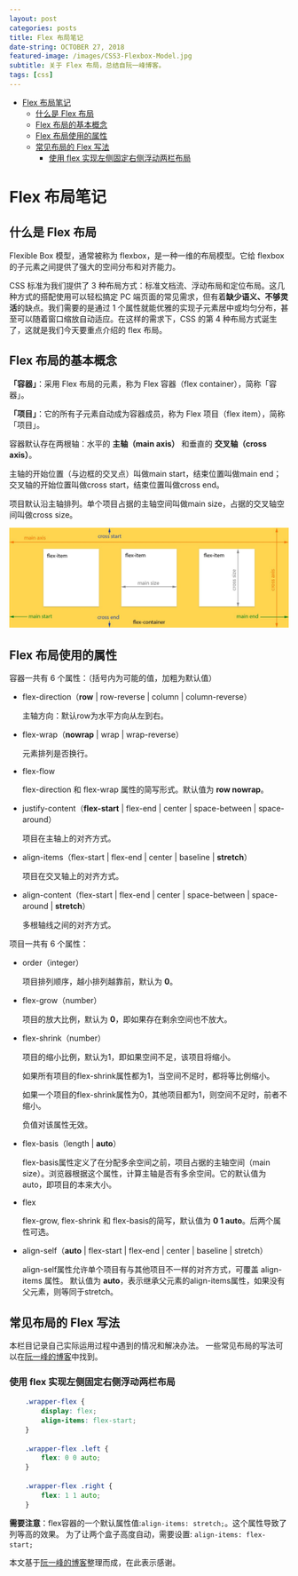 ```yaml
---
layout: post
categories: posts
title: Flex 布局笔记
date-string: OCTOBER 27, 2018
featured-image: /images/CSS3-Flexbox-Model.jpg
subtitle: 关于 Flex 布局，总结自阮一峰博客。
tags: [css]
---
```



- [Flex 布局笔记](#flex-%E5%B8%83%E5%B1%80%E7%AC%94%E8%AE%B0)
  - [什么是 Flex 布局](#%E4%BB%80%E4%B9%88%E6%98%AF-flex-%E5%B8%83%E5%B1%80)
  - [Flex 布局的基本概念](#flex-%E5%B8%83%E5%B1%80%E7%9A%84%E5%9F%BA%E6%9C%AC%E6%A6%82%E5%BF%B5)
  - [Flex 布局使用的属性](#flex-%E5%B8%83%E5%B1%80%E4%BD%BF%E7%94%A8%E7%9A%84%E5%B1%9E%E6%80%A7)
  - [常见布局的 Flex 写法](#%E5%B8%B8%E8%A7%81%E5%B8%83%E5%B1%80%E7%9A%84-flex-%E5%86%99%E6%B3%95)
    - [使用 flex 实现左侧固定右侧浮动两栏布局](#%E4%BD%BF%E7%94%A8-flex-%E5%AE%9E%E7%8E%B0%E5%B7%A6%E4%BE%A7%E5%9B%BA%E5%AE%9A%E5%8F%B3%E4%BE%A7%E6%B5%AE%E5%8A%A8%E4%B8%A4%E6%A0%8F%E5%B8%83%E5%B1%80)


# Flex 布局笔记

## 什么是 Flex 布局

Flexible Box 模型，通常被称为 flexbox，是一种一维的布局模型。它给 flexbox 的子元素之间提供了强大的空间分布和对齐能力。

CSS 标准为我们提供了 3 种布局方式：标准文档流、浮动布局和定位布局。这几种方式的搭配使用可以轻松搞定 PC 端页面的常见需求，但有着**缺少语义、不够灵活**的缺点。我们需要的是通过 1 个属性就能优雅的实现子元素居中或均匀分布，甚至可以随着窗口缩放自动适应。在这样的需求下，CSS 的第 4 种布局方式诞生了，这就是我们今天要重点介绍的 flex 布局。

## Flex 布局的基本概念

**「容器」**：采用 Flex 布局的元素，称为 Flex 容器（flex container），简称「容器」。

**「项目」**：它的所有子元素自动成为容器成员，称为 Flex 项目（flex item），简称「项目」。

容器默认存在两根轴：水平的 **主轴（main axis）** 和垂直的 **交叉轴（cross axis）**。

主轴的开始位置（与边框的交叉点）叫做main start，结束位置叫做main end；交叉轴的开始位置叫做cross start，结束位置叫做cross end。

项目默认沿主轴排列。单个项目占据的主轴空间叫做main size，占据的交叉轴空间叫做cross size。

<center>
  <img src="/images/CSS3-Flexbox-Model.jpg">
</center>

## Flex 布局使用的属性

容器一共有 6 个属性：（括号内为可能的值，加粗为默认值）
 - flex-direction（**row** \| row-reverse \| column \| column-reverse）

    主轴方向：默认row为水平方向从左到右。
 - flex-wrap（**nowrap** \| wrap \| wrap-reverse）

    元素排列是否换行。
 - flex-flow

    flex-direction 和 flex-wrap 属性的简写形式。默认值为 **row nowrap**。
 - justify-content（**flex-start** \| flex-end \| center \| space-between \| space-around）

    项目在主轴上的对齐方式。
 - align-items（flex-start \| flex-end \| center \| baseline \| **stretch**）

    项目在交叉轴上的对齐方式。 
 - align-content（flex-start \| flex-end \| center \| space-between \| space-around \| **stretch**）

    多根轴线之间的对齐方式。

项目一共有 6 个属性：
 - order（integer）

    项目排列顺序，越小排列越靠前，默认为 **0**。
 - flex-grow（number）

    项目的放大比例，默认为 **0**，即如果存在剩余空间也不放大。
 - flex-shrink（number）

    项目的缩小比例，默认为1，即如果空间不足，该项目将缩小。
    
    如果所有项目的flex-shrink属性都为1，当空间不足时，都将等比例缩小。
    
    如果一个项目的flex-shrink属性为0，其他项目都为1，则空间不足时，前者不缩小。
    
    负值对该属性无效。
 - flex-basis（length \| **auto**）

    flex-basis属性定义了在分配多余空间之前，项目占据的主轴空间（main size）。浏览器根据这个属性，计算主轴是否有多余空间。它的默认值为auto，即项目的本来大小。
 - flex

    flex-grow, flex-shrink 和 flex-basis的简写，默认值为 **0 1 auto**。后两个属性可选。
 - align-self（**auto** \| flex-start \| flex-end \| center \| baseline \| stretch）

    align-self属性允许单个项目有与其他项目不一样的对齐方式，可覆盖 align-items 属性。
    默认值为 **auto**，表示继承父元素的align-items属性，如果没有父元素，则等同于stretch。

## 常见布局的 Flex 写法

本栏目记录自己实际运用过程中遇到的情况和解决办法。
一些常见布局的写法可以在[阮一峰的博客](http://www.ruanyifeng.com/blog/2015/07/flex-examples.html)中找到。

### 使用 flex 实现左侧固定右侧浮动两栏布局
```CSS
    .wrapper-flex {
        display: flex;
        align-items: flex-start;
    }

    .wrapper-flex .left {
        flex: 0 0 auto;
    }

    .wrapper-flex .right {
        flex: 1 1 auto;
    }
```
**需要注意**：flex容器的一个默认属性值:`align-items: stretch;`。这个属性导致了列等高的效果。 为了让两个盒子高度自动，需要设置: `align-items: flex-start;`


本文基于[阮一峰的博客](http://www.ruanyifeng.com/blog/2015/07/flex-grammar.html)整理而成，在此表示感谢。
